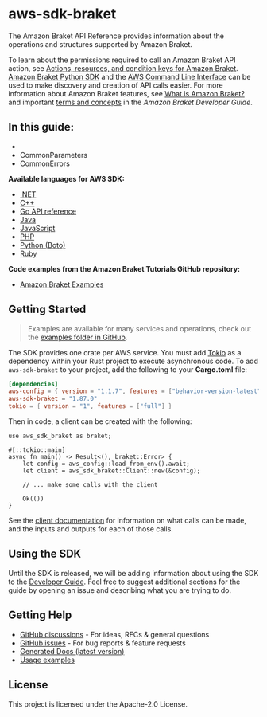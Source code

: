 # aws-sdk-braket

The Amazon Braket API Reference provides information about the operations and structures supported by Amazon Braket.

To learn about the permissions required to call an Amazon Braket API action, see [Actions, resources, and condition keys for Amazon Braket](https://docs.aws.amazon.com/service-authorization/latest/reference/list_amazonbraket.html). [Amazon Braket Python SDK](https://amazon-braket-sdk-python.readthedocs.io/en/latest/#) and the [AWS Command Line Interface](https://docs.aws.amazon.com/cli/latest/reference/braket/) can be used to make discovery and creation of API calls easier. For more information about Amazon Braket features, see [What is Amazon Braket?](https://docs.aws.amazon.com/braket/latest/developerguide/what-is-braket.html) and important [terms and concepts](https://docs.aws.amazon.com/braket/latest/developerguide/braket-terms.html) in the _Amazon Braket Developer Guide_.

__In this guide:__
  -
  -
  - CommonParameters
  - CommonErrors

__Available languages for AWS SDK:__
  - [.NET](https://docs.aws.amazon.com/sdkfornet/v3/apidocs/items/Braket/NBraket.html)
  - [C++](https://sdk.amazonaws.com/cpp/api/LATEST/root/html/index.html)
  - [Go API reference](https://docs.aws.amazon.com/sdk-for-go/api/service/braket/)
  - [Java](https://docs.aws.amazon.com/AWSJavaSDK/latest/javadoc/com/amazonaws/services/braket/package-summary.html)
  - [JavaScript](https://docs.aws.amazon.com/AWSJavaScriptSDK/latest/AWS/Braket.html)
  - [PHP](https://docs.aws.amazon.com/aws-sdk-php/v3/api/class-Aws.Braket.BraketClient.html)
  - [Python (Boto)](https://boto3.amazonaws.com/v1/documentation/api/latest/reference/services/braket.html)
  - [Ruby](https://docs.aws.amazon.com/sdk-for-ruby/v3/api/Aws/Braket.html)

__Code examples from the Amazon Braket Tutorials GitHub repository:__
  - [Amazon Braket Examples](https://github.com/amazon-braket/amazon-braket-examples)

## Getting Started

> Examples are available for many services and operations, check out the
> [examples folder in GitHub](https://github.com/awslabs/aws-sdk-rust/tree/main/examples).

The SDK provides one crate per AWS service. You must add [Tokio](https://crates.io/crates/tokio)
as a dependency within your Rust project to execute asynchronous code. To add `aws-sdk-braket` to
your project, add the following to your **Cargo.toml** file:

```toml
[dependencies]
aws-config = { version = "1.1.7", features = ["behavior-version-latest"] }
aws-sdk-braket = "1.87.0"
tokio = { version = "1", features = ["full"] }
```

Then in code, a client can be created with the following:

```rust,no_run
use aws_sdk_braket as braket;

#[::tokio::main]
async fn main() -> Result<(), braket::Error> {
    let config = aws_config::load_from_env().await;
    let client = aws_sdk_braket::Client::new(&config);

    // ... make some calls with the client

    Ok(())
}
```

See the [client documentation](https://docs.rs/aws-sdk-braket/latest/aws_sdk_braket/client/struct.Client.html)
for information on what calls can be made, and the inputs and outputs for each of those calls.

## Using the SDK

Until the SDK is released, we will be adding information about using the SDK to the
[Developer Guide](https://docs.aws.amazon.com/sdk-for-rust/latest/dg/welcome.html). Feel free to suggest
additional sections for the guide by opening an issue and describing what you are trying to do.

## Getting Help

* [GitHub discussions](https://github.com/awslabs/aws-sdk-rust/discussions) - For ideas, RFCs & general questions
* [GitHub issues](https://github.com/awslabs/aws-sdk-rust/issues/new/choose) - For bug reports & feature requests
* [Generated Docs (latest version)](https://awslabs.github.io/aws-sdk-rust/)
* [Usage examples](https://github.com/awslabs/aws-sdk-rust/tree/main/examples)

## License

This project is licensed under the Apache-2.0 License.

